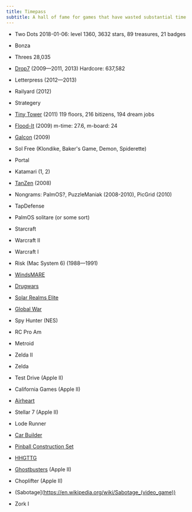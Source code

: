 ```yaml
---
title: Timepass
subtitle: A hall of fame for games that have wasted substantial time
---
```


* Two Dots
    2018-01-06: level 1360, 3632 stars, 89 treasures, 21 badges

* Bonza

* Threes
    28,035

* [Drop7](http://areacodeinc.com/projects/drop7/) (2009—2011, 2013)
    Hardcore: 637,582

* Letterpress (2012—2013)

* Railyard (2012)

* Strategery

* [Tiny Tower](http://towers.nimblebit.com/9753128) (2011)
    119 floors, 216 bitizens, 194 dream jobs

* [Flood-It](http://labpixies.com/) (2009)
    m-time: 27.6, m-board: 24

* [Galcon](http://www.galcon.com/) (2009)

* Sol Free (Klondike, Baker's Game, Demon, Spiderette)

* Portal

* Katamari (1, 2)

* [TanZen](http://www.littlewhitebearstudios.com/tanzen.html) (2008)

* Nongrams: PalmOS?, PuzzleManiak (2008-2010), PicGrid (2010)

* TapDefense

* PalmOS solitare (or some sort)

* Starcraft

* Warcraft II

* Warcraft I

* Risk (Mac System 6) (1988—1991)

* [WindsMARE](http://www.winds.org/helptext/)

* [Drugwars](http://breakintochat.com/wiki/Drugwars)

* [Solar Realms Elite](http://breakintochat.com/wiki/Solar_Realms_Elite)

* [Global War](http://breakintochat.com/wiki/Global_War)

* Spy Hunter (NES)

* RC Pro Am

* Metroid

* Zelda II

* Zelda

* Test Drive (Apple II)

* California Games (Apple II)

* [Airheart](https://www.mobygames.com/game/airheart)

* Stellar 7 (Apple II)

* Lode Runner

* [Car Builder](https://archive.org/details/CarBuilder4amCrack)

* [Pinball Construction Set](https://en.wikipedia.org/wiki/Pinball_Construction_Set)

* [HHGTTG](https://www.mobygames.com/game/hitchhikers-guide-to-the-galaxy)

* [Ghostbusters](https://en.wikipedia.org/wiki/List_of_Ghostbusters_video_games#Ghostbusters_.28Activision.29) (Apple II)

* Choplifter (Apple II)

* (Sabotage](https://en.wikipedia.org/wiki/Sabotage_(video_game))

* Zork I
